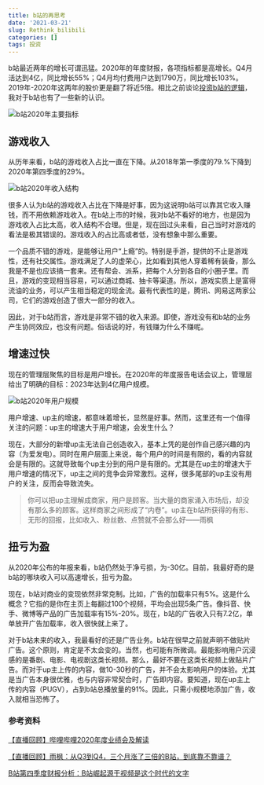 ```yaml
---
title: b站的再思考
date: '2021-03-21'
slug: Rethink_bilibili
categories: []
tags: 投资
---
```


b站最近两年的增长可谓迅猛。2020年的年度财报，各项指标都是高增长。Q4月活达到4亿，同比增长55%；Q4月均付费用户达到1790万，同比增长103%。2019年-2020年这两年的股价更是翻了将近5倍。相比之前谈论[投资b站的逻辑](https://www.wuxiaoda.cn/post/logic_of_investing_bilibili/)，我对于b站也有了一些新的认识。

![b站2020年主要指标](https://i.loli.net/2021/03/21/pxIMweTXPqJCs9l.png)

## 游戏收入

从历年来看，b站的游戏收入占比一直在下降。从2018年第一季度的79.%下降到2020年第四季度的29%。

![b站2020年收入结构](https://i.loli.net/2021/03/21/zYJXcKPq7oebQ2f.png)

很多人认为b站的游戏收入占比在下降是好事，因为这说明b站可以靠其它收入赚钱，而不用依赖游戏收入。在b站上市的时候，我对b站不看好的地方，也是因为游戏收入占比太高，收入结构不合理。但是，现在回过头来看，自己当时对游戏的看法是极其错误的。游戏收入的占比高或者低，没有想象中那么重要。

一个品质不错的游戏，是能够让用户“上瘾”的。特别是手游，提供的不止是游戏性，还有社交属性。游戏满足了人的虚荣心，比如看到其他人穿着稀有装备，那么我是不是也应该搞一套来。还有帮会、派系，把每个人分到各自的小圈子里。而且，游戏的变现相当容易，可以通过商城、抽卡等渠道。所以，游戏实质上是富得流油的业务，可以产生相当稳定的现金流。最有代表性的是，腾讯、网易这两家公司，它们的游戏创造了很大一部分的收入。

因此，对于b站而言，游戏是非常不错的收入来源。即使，游戏没有和b站的业务产生协同效应，也没有问题。俗话说的好，有钱赚为什么不赚呢。

## 增速过快

现在的管理层聚焦的目标是用户增长。在2020年的年度报告电话会议上，管理层给出了明确的目标：2023年达到4亿用户规模。

![b站2020年用户规模](https://i.loli.net/2021/03/21/nI46tSKUxCMojNQ.png)

用户增速、up主的增速，都意味着增长，显然是好事。然而，这里还有一个值得关注的问题：up主的增速大于用户增速，会发生什么？

现在，大部分的新增up主无法自己创造收入，基本上凭的是创作自己感兴趣的内容（为爱发电）。同时在用户层面上来说，每个用户的时间是有限的，看的内容就会是有限的。这就导致每个up主分到的用户是有限的。尤其是在up主的增速大于用户增速的情况下，up主之间的竞争会异常激烈。这样，很多尾部的up主没有用户的关注，反而会导致流失。

> 你可以把up主理解成商家，用户是顾客。当大量的商家涌入市场后，却没有那么多的顾客。这样商家之间形成了“内卷”。up主在b站所获得的有形、无形的回报，比如收入、粉丝数、点赞就不会那么好——雨枫

## 扭亏为盈

从2020年公布的年报来看，b站仍然处于净亏损，为-30亿。目前，我最好奇的是b站的哪块收入可以高速增长，扭亏为盈。

现在，b站对商业的变现依然非常克制。比如，广告的加载率只有5%。这是什么概念？它指的是你在主页上每翻过100个视频，平均会出现5条广告。像抖音、快手、微博等产品的广告加载率有15%-20%。现在，b站的广告收入只有7.2亿，单单放开广告加载率，收入很快就上来了。

对于b站未来的收入，我最看好的还是广告业务。b站在很早之前就声明不做贴片广告。这个原则，肯定是不太会变的。当然，也可能有所微调。最能影响用户沉浸感的是番剧、电影、电视剧这类长视频。那么，最好不要在这类长视频上做贴片广告。而对于up主上传的内容，做10-30秒的广告，并不会太影响用户的体验。尤其是当广告本身很优雅，也与内容非常契合时，广告即内容。要知道，现在up主上传的内容（PUGV），占到b站总播放量的91%。因此，只需小规模地添加广告，收入就相当恐怖了。

### 参考资料

[【直播回顾】哔哩哔哩2020年度业绩会及解读](https://xueqiu.com/9243245648/172570385)

[【直播回顾】雨枫：从Q3到Q4，三个月涨了三倍的B站，到底靠不靠谱？](https://xueqiu.com/9243245648/172573591)

[B站第四季度财报分析：B站崛起源于视频是这个时代的文字](https://xueqiu.com/1830611415/173117412)

